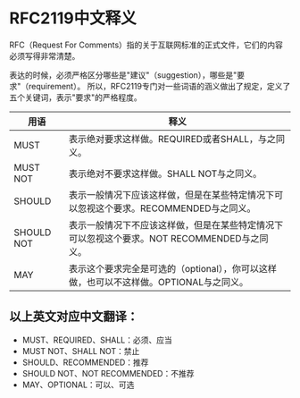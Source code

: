 # RFC2119中文释义

RFC（Request For Comments）指的关于互联网标准的正式文件，它们的内容必须写得非常清楚。

表达的时候，必须严格区分哪些是"建议"（suggestion），哪些是"要求"（requirement）。
所以，RFC2119专门对一些词语的涵义做出了规定，定义了五个关键词，表示"要求"的严格程度。

| 用语       | 释义                                                         |
| ---------- | ------------------------------------------------------------ |
| MUST       | 表示绝对要求这样做。REQUIRED或者SHALL，与之同义。            |
| MUST NOT   | 表示绝对不要求这样做。SHALL NOT与之同义。                    |
| SHOULD     | 表示一般情况下应该这样做，但是在某些特定情况下可以忽视这个要求。RECOMMENDED与之同义。 |
| SHOULD NOT | 表示一般情况下不应该这样做，但是在某些特定情况下可以忽视这个要求。NOT RECOMMENDED与之同义。 |
| MAY        | 表示这个要求完全是可选的（optional），你可以这样做，也可以不这样做。OPTIONAL与之同义。 |

## 以上英文对应中文翻译：

- MUST、REQUIRED、SHALL：必须、应当
- MUST NOT、SHALL NOT：禁止
- SHOULD、RECOMMENDED：推荐
- SHOULD NOT、NOT RECOMMENDED：不推荐
- MAY、OPTIONAL：可以、可选